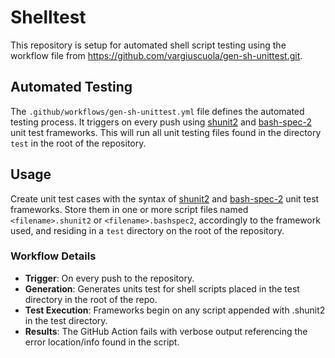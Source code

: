 # Shelltest
This repository is setup for automated shell script testing using the workflow file from https://github.com/vargiuscuola/gen-sh-unittest.git.

## Automated Testing
The `.github/workflows/gen-sh-unittest.yml` file defines the automated testing process. It triggers on every push using [shunit2](https://github.com/kward/shunit2) and [bash-spec-2](https://github.com/holmesjr/bash-spec-2) unit test frameworks. This will run all unit testing files found in the directory `test` in the root of the repository.

## Usage
Create unit test cases with the syntax of [shunit2](https://github.com/kward/shunit2) and [bash-spec-2](https://github.com/holmesjr/bash-spec-2) unit test frameworks. Store them in one or more script files named `<filename>.shunit2` or `<filename>.bashspec2`, accordingly to the framework used, and residing in a `test` directory on the root of the repository.

### Workflow Details
- **Trigger**: On every push to the repository.
- **Generation**: Generates units test for shell scripts placed in the test directory in the root of the repo.
- **Test Execution**: Frameworks begin on any script appended with .shunit2 in the test directory.
- **Results**: The GitHub Action fails with verbose output referencing the error location/info found in the script.
